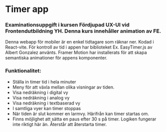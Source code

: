 # Timer app

### Examinationsuppgift i kursen Fördjupad UX-UI vid Frontendutbildning YH. Denna kurs innehåller animation av FE.

Denna webapp för mobiler är en enkel tidtagare som räknar ner. Kodad i React-vite. För kontroll av tid i appen har biblioteket Ex. EasyTimer.js av Albert Gonzalez använts.
Framer Motion har installerats för att skapa semantiska animationer för appens komponenter.
 
### Funktionalitet: 
* Ställa in timer tid i hela minuter
* Meny för att växla mellan olika visningar av tiden.
* Visa nedräkning i digital vy
* Visa nedräkning i analog vy
* Visa nedräkning i textbaserad vy
* I samtliga vyer kan timer stoppas
* När tiden är slut kommer en larmvy. Härifrån kan timer startas om.
* Finns möjlighet att sätta en paus efter 30 s på timer.
Logiken fungerar inte riktigt här än. Återstår att återstarta timer.
